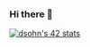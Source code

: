 ### Hi there 👋

[![dsohn's 42 stats](https://badge42.vercel.app/api/v2/cl1tdnf9f002609mh18zho0j2/stats?cursusId=21&coalitionId=88)](https://github.com/JaeSeoKim/badge42)
